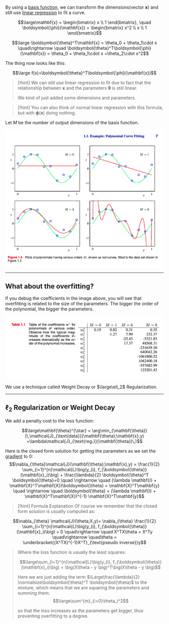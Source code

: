 By using a [basis function](Basis%20Function.md), we can transform the dimensions(vector $\mathbf{x}$) and still use [linear regression](Linear%20Regression.md) to fit a curve.

$$\large\mathbf{x} = 
\begin{bmatrix}
x \\ 1
\end{bmatrix}, \quad \boldsymbol{\phi}(\mathbf{x}) =
\begin{bmatrix}
x^2 \\ x \\ 1
\end{bmatrix}$$

$$\large \boldsymbol{\theta}^T\mathbf{x} = 
\theta_0  + \theta_1\cdot x
\quad\rightarrow \quad 
\boldsymbol{\theta}^T\boldsymbol{\phi}(\mathbf{x}) = 
\theta_0  + \theta_1\cdot x +\theta_2\cdot x^2$$


The thing now looks like this:

$$\large f(x)=\boldsymbol{\theta}^T\boldsymbol{\phi}(\mathbf{x})$$

> [!hint]
> We can still use linear regression to fit due to fact that the relationship between $\mathbf{x}$ and the parameters $\boldsymbol{\theta}$ is still linear.
> 
> We kind of just added some dimensions and parameters.

> [!hint]
> You can also think of normal linear regression with this formula, but with $\boldsymbol{\phi}(\mathbf{x})$ doing nothing.


Let $M$ be the number of output dimensions of the basis function.

![](../z_images/Pasted%20image%2020230602125608.png)

---

## What about the overfitting?

If you debug the coefficients in the image above, you will see that overfitting is related to the size of the parameters.
The bigger the order of the polynomial, the bigger the parameters.

![](../z_images/Pasted%20image%2020230602131410.png)

We use a technique called Weight Decay or $\large\ell_2$ Regularization.

---

## $\boldsymbol{\ell_2}$ Regularization or Weight Decay

We add a penalty cost to the loss function:

$$\large\mathbf{\theta}^{\star} = \arg\min_{\mathbf{\theta}} (\,\mathcal{J}_{\text{data}}(\mathbf{\theta};\mathbf{x},y)  +\lambda\mathcal{J}_{\text{reg.}}(\mathbf{\theta})\,)$$

Here is the closed form solution for getting the parameters as we set the [gradient](Gradient.md) to 0:
$$\nabla_{\theta}\mathcal{J}(\mathbf{\theta};\mathbf{x},y) = \frac{1}{2} \sum_{i=1}^{n}\mathcal{L}\big(y_{i}, f_{\boldsymbol{\theta}}(\mathbf{x}_i)\big) + \frac{\lambda}{2} \boldsymbol{\theta}^T \boldsymbol{\theta}=0 
\quad \rightarrow \quad 
(\lambda \mathbf{I} + \mathbf{X}^T\mathbf{X})\boldsymbol{\theta} = \mathbf{X}^T\mathbf{y}
\quad \rightarrow \quad 
\boldsymbol{\theta} = (\lambda \mathbf{I} + \mathbf{X}^T\mathbf{X})^{-1} \mathbf{X}^T\mathbf{y}$$


> [!hint] Formula Explanation
> Of course we remember that the closed form solution is usually computed as:
> 
$$\nabla_{\theta} \mathcal{J}(\theta;X,y)= \nabla_{\theta} \frac{1}{2} \sum_{i=1}^{n}\mathcal{L}\big(y_{i}, f_{\boldsymbol{\theta}}(\mathbf{x}_i)\big) = 0 \quad\rightarrow \quad X^TX\theta = X^Ty \quad\rightarrow \quad\theta = \underbracket{(X^TX)^{-1}X^T}_{\text{pseudo inverse}}y$$
> 
> Where the loss function is usually the least squares:
> 
> $$\large\sum_{i=1}^{n}\mathcal{L}\big(y_{i}, f_{\boldsymbol{\theta}}(\mathbf{x}_i)\big) = \big(X\theta - y \big)^T\big(X\theta - y \big)$$
> 
> Here we are just adding the term $\Large\frac{\lambda}{2} \normalsize\boldsymbol{\theta}^T \boldsymbol{\theta}$ to the mixture, which means that we are squaring the parameters and summing them:
> $$\large\sum^{m}_{i=0}\theta_i^2$$
> 
> so that the loss increases as the parameters get bigger, thus preventing overfitting to a degree.




